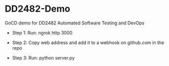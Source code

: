 # DD2482-Demo

GoCD demo for DD2482 Automated Software Testing and DevOps

- Step 1: Run: ngrok http 3000

- Step 2: Copy web address and add it to a webhook on github.com in the repo

- Step 3: Run: python server.py